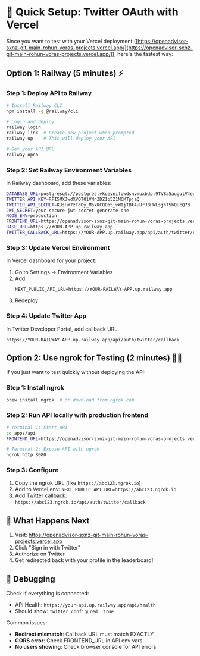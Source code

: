 # 🚀 Quick Setup: Twitter OAuth with Vercel

Since you want to test with your Vercel deployment ([https://openadvisor-sxnz-git-main-rohun-voras-projects.vercel.app/](https://openadvisor-sxnz-git-main-rohun-voras-projects.vercel.app/)), here's the fastest way:

## Option 1: Railway (5 minutes) ⚡

### Step 1: Deploy API to Railway
```bash
# Install Railway CLI
npm install -g @railway/cli

# Login and deploy
railway login
railway link  # Create new project when prompted
railway up    # This will deploy your API

# Get your API URL
railway open
```

### Step 2: Set Railway Environment Variables
In Railway dashboard, add these variables:
```bash
DATABASE_URL=postgresql://postgres.vkqevnifqwdsnvmuxbdp:9TVBa5augulV4edG@aws-0-us-west-1.pooler.supabase.com:6543/postgres
TWITTER_API_KEY=RFI5MXJwdXVOT01VNnZDZ1o5Z1M6MTpjaQ
TWITTER_API_SECRET=KJsHm7zTdOy_MoxKCQOo5_vWIjTBt4uUrJ8HWLsjhT5hQUcQ7d
JWT_SECRET=your-secure-jwt-secret-generate-one
NODE_ENV=production
FRONTEND_URL=https://openadvisor-sxnz-git-main-rohun-voras-projects.vercel.app
BASE_URL=https://YOUR-APP.up.railway.app
TWITTER_CALLBACK_URL=https://YOUR-APP.up.railway.app/api/auth/twitter/callback
```

### Step 3: Update Vercel Environment
In Vercel dashboard for your project:
1. Go to Settings → Environment Variables
2. Add:
   ```
   NEXT_PUBLIC_API_URL=https://YOUR-RAILWAY-APP.up.railway.app
   ```
3. Redeploy

### Step 4: Update Twitter App
In Twitter Developer Portal, add callback URL:
```
https://YOUR-RAILWAY-APP.up.railway.app/api/auth/twitter/callback
```

## Option 2: Use ngrok for Testing (2 minutes) 🏃‍♂️

If you just want to test quickly without deploying the API:

### Step 1: Install ngrok
```bash
brew install ngrok  # or download from ngrok.com
```

### Step 2: Run API locally with production frontend
```bash
# Terminal 1: Start API
cd apps/api
FRONTEND_URL=https://openadvisor-sxnz-git-main-rohun-voras-projects.vercel.app pnpm dev

# Terminal 2: Expose API with ngrok
ngrok http 8080
```

### Step 3: Configure
1. Copy the ngrok URL (like `https://abc123.ngrok.io`)
2. Add to Vercel env: `NEXT_PUBLIC_API_URL=https://abc123.ngrok.io`
3. Add Twitter callback: `https://abc123.ngrok.io/api/auth/twitter/callback`

## 🎯 What Happens Next

1. Visit: https://openadvisor-sxnz-git-main-rohun-voras-projects.vercel.app
2. Click "Sign in with Twitter"
3. Authorize on Twitter
4. Get redirected back with your profile in the leaderboard!

## 🔧 Debugging

Check if everything is connected:
- API Health: `https://your-api.up.railway.app/api/health`
- Should show: `twitter_configured: true`

Common issues:
- **Redirect mismatch**: Callback URL must match EXACTLY
- **CORS error**: Check FRONTEND_URL in API env vars
- **No users showing**: Check browser console for API errors 